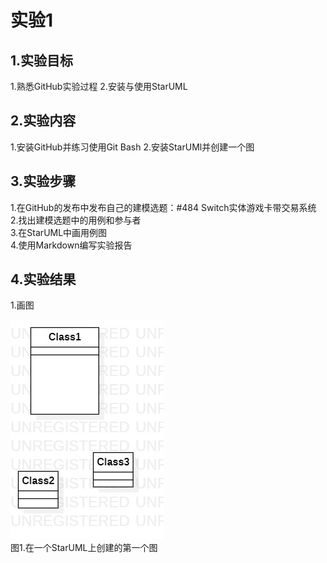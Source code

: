 # 实验1

## 1.实验目标

1.熟悉GitHub实验过程
2.安装与使用StarUML

## 2.实验内容

1.安装GitHub并练习使用Git Bash
2.安装StarUMl并创建一个图

## 3.实验步骤

1.在GitHub的发布中发布自己的建模选题：#484 Switch实体游戏卡带交易系统  
2.找出建模选题中的用例和参与者  
3.在StarUML中画用例图  
4.使用Markdown编写实验报告  

## 4.实验结果

1.画图

![第一个uml图](./model1.jpg)  
图1.在一个StarUML上创建的第一个图
